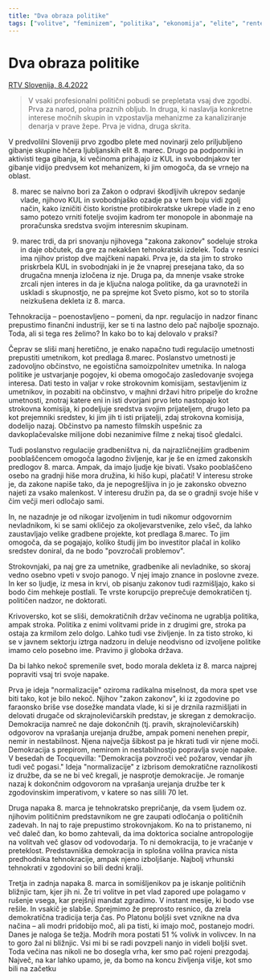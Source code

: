 ```yaml
---
title: "Dva obraza politike"
tags: ["volitve", "feminizem", "politika", "ekonomija", "elite", "rente", "stroka"]
---
```


# Dva obraza politike

[RTV Slovenija, 8.4.2022](https://www.rtvslo.si/kolumne/dva-obraza-politike/618787)

 > V vsaki profesionalni politični pobudi se prepletata vsaj dve zgodbi. Prva za narod, polna praznih obljub. In druga, ki naslavlja konkretne interese močnih skupin in vzpostavlja mehanizme za kanaliziranje denarja v prave žepe. Prva je vidna, druga skrita.

V predvolilni Sloveniji prvo zgodbo plete med novinarji zelo priljubljeno gibanje skupine hčera ljubljanskih elit 8. marec. Drugo pa podporniki in aktivisti tega gibanja, ki večinoma prihajajo iz KUL in svobodnjakov ter gibanje vidijo predvsem kot mehanizem, ki jim omogoča, da se vrnejo na oblast.

8. marec se naivno bori za Zakon o odpravi škodljivih ukrepov sedanje vlade, njihovo KUL in svobodnjaško ozadje pa v tem boju vidi zgolj način, kako izničiti čisto koristne protibirokratske ukrepe vlade in z eno samo potezo vrniti fotelje svojim kadrom ter monopole in abonmaje na proračunska sredstva svojim interesnim skupinam.

8. marec trdi, da pri snovanju njihovega "zakona zakonov" sodeluje stroka in daje občutek, da gre za nekakšen tehnokratski izdelek. Toda v resnici ima njihov pristop dve majčkeni napaki. Prva je, da sta jim to stroko priskrbela KUL in svobodnjaki in je že vnaprej presejana tako, da so drugačna mnenja izločena iz nje. Druga pa, da mnenje vsake stroke zrcali njen interes in da je ključna naloga politike, da ga uravnoteži in uskladi s skupnostjo, ne pa sprejme kot Sveto pismo, kot so to storila neizkušena dekleta iz 8. marca.

Tehnokracija – poenostavljeno – pomeni, da npr. regulacijo in nadzor financ prepustimo finančni industriji, ker se ti na lastno delo pač najbolje spoznajo. Toda, ali si tega res želimo? In kako bo to kaj delovalo v praksi?

Čeprav se sliši manj heretično, je enako napačno tudi regulacijo umetnosti prepustiti umetnikom, kot predlaga 8.marec. Poslanstvo umetnosti je zadovoljno občinstvo, ne egoistična samoizpolnitev umetnika. In naloga politike je ustvarjanje pogojev, ki obema omogočajo zasledovanje svojega interesa. Dati testo in valjar v roke strokovnim komisijam, sestavljenim iz umetnikov, in pozabiti na občinstvo, v majhni državi hitro pripelje do krožne umetnosti, znotraj katere eni in isti dvorjani prvo leto nastopajo kot strokovna komisija, ki podeljuje sredstva svojim prijateljem, drugo leto pa kot prejemniki sredstev, ki jim jih ti isti prijatelji, zdaj strokovna komisija, dodelijo nazaj. Občinstvo pa namesto filmskih uspešnic za davkoplačevalske milijone dobi nezanimive filme z nekaj tisoč gledalci.

Tudi poslanstvo regulacije gradbeništva ni, da najrazličnejšim gradbenim pooblaščencem omogoča lagodno življenje, kar je še en izmed zakonskih predlogov 8. marca. Ampak, da imajo ljudje kje bivati. Vsako pooblaščeno osebo na gradnji hiše mora družina, ki hišo kupi, plačati! V interesu stroke je, da zakone napiše tako, da je nepogrešljiva in jo je zakonsko obvezno najeti za vsako malenkost. V interesu družin pa, da se o gradnji svoje hiše v čim večji meri odločajo sami.

In, ne nazadnje je od nikogar izvoljenim in tudi nikomur odgovornim nevladnikom, ki se sami okličejo za okoljevarstvenike, zelo všeč, da lahko zaustavljajo velike gradbene projekte, kot predlaga 8.marec. To jim omogoča, da se pogajajo, koliko študij jim bo investitor plačal in koliko sredstev doniral, da ne bodo "povzročali problemov".

Strokovnjaki, pa naj gre za umetnike, gradbenike ali nevladnike, so skoraj vedno osebno vpeti v svojo panogo. V njej imajo znance in poslovne zveze. In ker so ljudje, iz mesa in krvi, ob pisanju zakonov tudi razmišljajo, kako si bodo čim mehkeje postlali. Te vrste korupcijo preprečuje demokratičen tj. političen nadzor, ne doktorati.

Krivoversko, kot se sliši, demokratičnih držav večinoma ne ugrablja politika, ampak stroka. Politika z enimi volitvami pride in z drugimi gre, stroka pa ostaja za krmilom zelo dolgo. Lahko tudi vse življenje. In za tisto stroko, ki se v javnem sektorju iztrga nadzoru in deluje neodvisno od izvoljene politike imamo celo posebno ime. Pravimo ji globoka država.

Da bi lahko nekoč spremenile svet, bodo morala dekleta iz 8. marca najprej popraviti vsaj tri svoje napake.

Prva je ideja "normalizacije" oziroma radikalna miselnost, da mora spet vse biti tako, kot je bilo nekoč. Njihov "zakon zakonov", ki iz zgodovine po faraonsko briše vse dosežke mandata vlade, ki si je drznila razmišljati in delovati drugače od skrajnolevičarskih predstav, je skregan z demokracijo. Demokracija namreč ne daje dokončnih (tj. pravih, skrajnolevičarskih) odgovorov na vprašanja urejanja družbe, ampak pomeni nenehen prepir, nemir in nestabilnost. Njena največja šibkost pa je hkrati tudi vir njene moči. Demokracija s prepirom, nemirom in nestabilnostjo popravlja svoje napake. V besedah de Tocquevilla: "Demokracija povzroči več požarov, vendar jih tudi več pogasi." Ideja "normalizacije" z izbrisom demokratične raznolikosti iz družbe, da se ne bi več kregali, je nasprotje demokracije. Je romanje nazaj k dokončnim odgovorom na vprašanja urejanja družbe ter k zgodovinskim imperativom, v katere so nas silili 70 let.

Druga napaka 8. marca je tehnokratsko prepričanje, da vsem ljudem oz. njihovim političnim predstavnikom ne gre zaupati odločanja o političnih zadevah. In naj to raje prepustimo strokovnjakom. Ko na to pristanemo, ni več daleč dan, ko bomo zahtevali, da ima doktorica socialne antropologije na volitvah več glasov od vodovodarja. To ni demokracija, to je vračanje v preteklost. Predstavniška demokracija in splošna volilna pravica nista predhodnika tehnokracije, ampak njeno izboljšanje. Najbolj vrhunski tehnokrati v zgodovini so bili dedni kralji.

Tretja in zadnja napaka 8. marca in somišljenikov pa je iskanje političnih bližnjic tam, kjer jih ni. Že tri volitve in pet vlad zapored upe polagamo v rušenje vsega, kar prejšnji mandat zgradimo. V instant mesije, ki bodo vse rešile. In vsakič je slabše. Sprejmimo že preprosto resnico, da zrela demokratična tradicija terja čas. Po Platonu boljši svet vznikne na dva načina – ali modri pridobijo moč, ali pa tisti, ki imajo moč, postanejo modri. Danes je naloga še težja. Modrih mora postati 51 % volivk in volivcev. In na to goro žal ni bližnjic. Vsi mi bi se radi povzpeli nanjo in videli boljši svet. Toda večina nas nikoli ne bo dosegla vrha, ker smo pač rojeni prezgodaj. Največ, na kar lahko upamo, je, da bomo na koncu življenja višje, kot smo bili na začetku